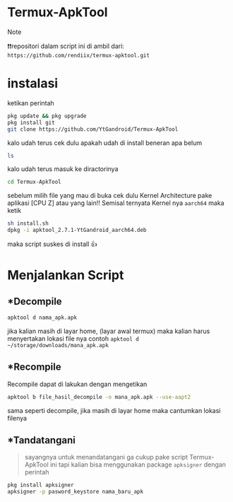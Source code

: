 # Termux-ApkTool
> [!NOTE]
>❗❗repositori dalam script ini di ambil dari: ```https://github.com/rendiix/termux-apktool.git```
# instalasi
ketikan perintah
```bash
pkg update && pkg upgrade
pkg install git
git clone https://github.com/YtGandroid/Termux-ApkTool
```

kalo udah terus cek dulu apakah udah di install beneran apa belum
```bash
ls
```

kalo udah terus masuk ke diractorinya
```bash
cd Termux-ApkTool
```

sebelum milih file yang mau di buka cek dulu Kernel Architecture pake aplikasi [CPU Z] atau yang lain!!
Semisal ternyata Kernel nya ```aarch64``` maka ketik 
```bash
sh install.sh
dpkg -i apktool_2.7.1-YtGandroid_aarch64.deb
```
maka script suskes di install :+1:
# Menjalankan Script
## *Decompile
```bash
apktool d nama_apk.apk
```
jika kalian masih di layar home, (layar awal termux) maka kalian harus menyertakan lokasi file nya contoh ```apktool d ~/storage/downloads/mana_apk.apk```

## *Recompile
Recompile dapat di lakukan dengan mengetikan
```bash
apktool b file_hasil_decompile -o mana_apk.apk --use-aapt2
```
sama seperti decompile, jika masih di layar home maka cantumkan lokasi filenya

## *Tandatangani
> sayangnya untuk menandatangani ga cukup pake script Termux-ApkTool ini tapi kalian bisa menggunakan package ```apksigner``` dengan perintah
```bash
pkg install apksigner
apksigner -p pasword_keystore nama_baru_apk
```
